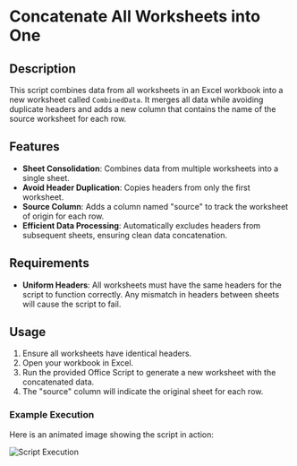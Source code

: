 # Concatenate All Worksheets into One

## Description

This script combines data from all worksheets in an Excel workbook into a new worksheet called `CombinedData`. It merges all data while avoiding duplicate headers and adds a new column that contains the name of the source worksheet for each row.

## Features

- **Sheet Consolidation**: Combines data from multiple worksheets into a single sheet.
- **Avoid Header Duplication**: Copies headers from only the first worksheet.
- **Source Column**: Adds a column named "source" to track the worksheet of origin for each row.
- **Efficient Data Processing**: Automatically excludes headers from subsequent sheets, ensuring clean data concatenation.

## Requirements

- **Uniform Headers**: All worksheets must have the same headers for the script to function correctly. Any mismatch in headers between sheets will cause the script to fail.

## Usage

1. Ensure all worksheets have identical headers.
2. Open your workbook in Excel.
3. Run the provided Office Script to generate a new worksheet with the concatenated data.
4. The "source" column will indicate the original sheet for each row.

### Example Execution

Here is an animated image showing the script in action:

![Script Execution](concatenate-worksheets-into-one.gif)